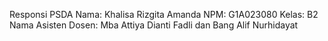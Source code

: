 Responsi PSDA
Nama: Khalisa Rizgita Amanda 
NPM: G1A023080
Kelas: B2
Nama Asisten Dosen: Mba Attiya Dianti Fadli dan Bang Alif Nurhidayat
